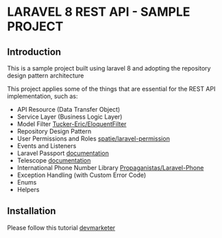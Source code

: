 
# LARAVEL 8 REST API - SAMPLE PROJECT

## Introduction

This is a sample project built using laravel 8 and adopting the repository design pattern architecture

This project applies some of the things that are essential for the REST API implementation, such as:

- API Resource (Data Transfer Object)
- Service Layer (Business Logic Layer)
- Model Filter [Tucker-Eric/EloquentFilter](https://github.com/Tucker-Eric/EloquentFilter)
- Repository Design Pattern
- User Permissions and Roles [spatie/laravel-permission](https://github.com/spatie/laravel-permission)
- Events and Listeners
- Laravel Passport [documentation](https://laravel.com/docs/8.x/passport)
- Telescope [documentation](https://laravel.com/docs/8.x/telescope)
- International Phone Number Library [Propaganistas/Laravel-Phone](https://github.com/Propaganistas/Laravel-Phone)
- Exception Handling (with Custom Error Code)
- Enums
- Helpers

## Installation

Please follow this tutorial [devmarketer](https://devmarketer.io/learn/setup-laravel-project-cloned-github-com/)
